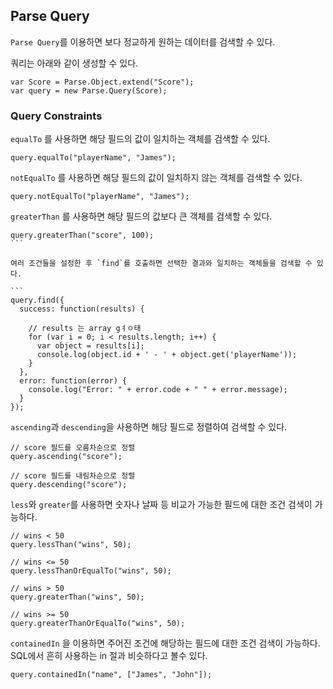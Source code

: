 ## Parse Query

`Parse Query`를 이용하면 보다 정교하게 원하는 데이터를 검색할 수 있다.

쿼리는 아래와 같이 생성할 수 있다.

```
var Score = Parse.Object.extend("Score");
var query = new Parse.Query(Score);
```


### Query Constraints

`equalTo` 를 사용하면 해당 필드의 값이 일치하는 객체를 검색할 수 있다.

```
query.equalTo("playerName", "James");
```

`notEqualTo` 를 사용하면 해당 필드의 값이 일치하지 않는 객체를 검색할 수 있다.

```
query.notEqualTo("playerName", "James");

```

`greaterThan` 를 사용하면 해당 필드의 값보다 큰 객체를 검색할 수 있다.

````
query.greaterThan("score", 100);
```

여러 조건들을 설정한 후 `find`를 호출하면 선택한 결과와 일치하는 객체들을 검색할 수 있다.

```
query.find({
  success: function(results) {

    // results 는 array gㅕㅇ태
    for (var i = 0; i < results.length; i++) {
      var object = results[i];
      console.log(object.id + ' - ' + object.get('playerName'));
    }
  },
  error: function(error) {
    console.log("Error: " + error.code + " " + error.message);
  }
});
````


`ascending`과 `descending`을 사용하면 해당 필드로 정렬하여 검색할 수 있다.

```
// score 필드를 오름차순으로 정렬 
query.ascending("score");

// score 필드를 내림차순으로 정렬
query.descending("score");
```

`less`와 `greater`를 사용하면 숫자나 날짜 등 비교가 가능한 필드에 대한 조건 검색이 가능하다. 

```
// wins < 50
query.lessThan("wins", 50);

// wins <= 50
query.lessThanOrEqualTo("wins", 50);

// wins > 50
query.greaterThan("wins", 50);

// wins >= 50
query.greaterThanOrEqualTo("wins", 50);
```

`containedIn` 을 이용하면 주어진 조건에 해당하는 필드에 대한 조건 검색이 가능하다.
SQL에서 흔히 사용하는 in 절과 비슷하다고 볼수 있다.

```
query.containedIn("name", ["James", "John"]);
```

